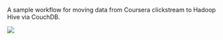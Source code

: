 A sample workflow for moving data from Coursera clickstream to 
Hadoop Hive via CouchDB.

![](thumbnail.pngg?raw=true)
